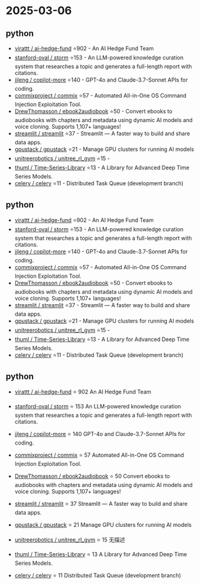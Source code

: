 # 2025-03-06

## python
* [virattt / ai-hedge-fund](https://github.com/virattt/ai-hedge-fund) ⭐902 - An AI Hedge Fund Team
* [stanford-oval / storm](https://github.com/stanford-oval/storm) ⭐153 - An LLM-powered knowledge curation system that researches a topic and generates a full-length report with citations.
* [jjleng / copilot-more](https://github.com/jjleng/copilot-more) ⭐140 - GPT-4o and Claude-3.7-Sonnet APIs for coding.
* [commixproject / commix](https://github.com/commixproject/commix) ⭐57 - Automated All-in-One OS Command Injection Exploitation Tool.
* [DrewThomasson / ebook2audiobook](https://github.com/DrewThomasson/ebook2audiobook) ⭐50 - Convert ebooks to audiobooks with chapters and metadata using dynamic AI models and voice cloning. Supports 1,107+ languages!
* [streamlit / streamlit](https://github.com/streamlit/streamlit) ⭐37 - Streamlit — A faster way to build and share data apps.
* [gpustack / gpustack](https://github.com/gpustack/gpustack) ⭐21 - Manage GPU clusters for running AI models
* [unitreerobotics / unitree_rl_gym](https://github.com/unitreerobotics/unitree_rl_gym) ⭐15 - 
* [thuml / Time-Series-Library](https://github.com/thuml/Time-Series-Library) ⭐13 - A Library for Advanced Deep Time Series Models.
* [celery / celery](https://github.com/celery/celery) ⭐11 - Distributed Task Queue (development branch)

## python
* [virattt / ai-hedge-fund](https://github.com/virattt/ai-hedge-fund) ⭐902 - An AI Hedge Fund Team
* [stanford-oval / storm](https://github.com/stanford-oval/storm) ⭐153 - An LLM-powered knowledge curation system that researches a topic and generates a full-length report with citations.
* [jjleng / copilot-more](https://github.com/jjleng/copilot-more) ⭐140 - GPT-4o and Claude-3.7-Sonnet APIs for coding.
* [commixproject / commix](https://github.com/commixproject/commix) ⭐57 - Automated All-in-One OS Command Injection Exploitation Tool.
* [DrewThomasson / ebook2audiobook](https://github.com/DrewThomasson/ebook2audiobook) ⭐50 - Convert ebooks to audiobooks with chapters and metadata using dynamic AI models and voice cloning. Supports 1,107+ languages!
* [streamlit / streamlit](https://github.com/streamlit/streamlit) ⭐37 - Streamlit — A faster way to build and share data apps.
* [gpustack / gpustack](https://github.com/gpustack/gpustack) ⭐21 - Manage GPU clusters for running AI models
* [unitreerobotics / unitree_rl_gym](https://github.com/unitreerobotics/unitree_rl_gym) ⭐15 - 
* [thuml / Time-Series-Library](https://github.com/thuml/Time-Series-Library) ⭐13 - A Library for Advanced Deep Time Series Models.
* [celery / celery](https://github.com/celery/celery) ⭐11 - Distributed Task Queue (development branch)

## python

* [virattt / ai-hedge-fund](https://github.com/virattt/ai-hedge-fund) ⭐ 902
  An AI Hedge Fund Team

* [stanford-oval / storm](https://github.com/stanford-oval/storm) ⭐ 153
  An LLM-powered knowledge curation system that researches a topic and generates a full-length report with citations.

* [jjleng / copilot-more](https://github.com/jjleng/copilot-more) ⭐ 140
  GPT-4o and Claude-3.7-Sonnet APIs for coding.

* [commixproject / commix](https://github.com/commixproject/commix) ⭐ 57
  Automated All-in-One OS Command Injection Exploitation Tool.

* [DrewThomasson / ebook2audiobook](https://github.com/DrewThomasson/ebook2audiobook) ⭐ 50
  Convert ebooks to audiobooks with chapters and metadata using dynamic AI models and voice cloning. Supports 1,107+ languages!

* [streamlit / streamlit](https://github.com/streamlit/streamlit) ⭐ 37
  Streamlit — A faster way to build and share data apps.

* [gpustack / gpustack](https://github.com/gpustack/gpustack) ⭐ 21
  Manage GPU clusters for running AI models

* [unitreerobotics / unitree_rl_gym](https://github.com/unitreerobotics/unitree_rl_gym) ⭐ 15
  无描述

* [thuml / Time-Series-Library](https://github.com/thuml/Time-Series-Library) ⭐ 13
  A Library for Advanced Deep Time Series Models.

* [celery / celery](https://github.com/celery/celery) ⭐ 11
  Distributed Task Queue (development branch)


